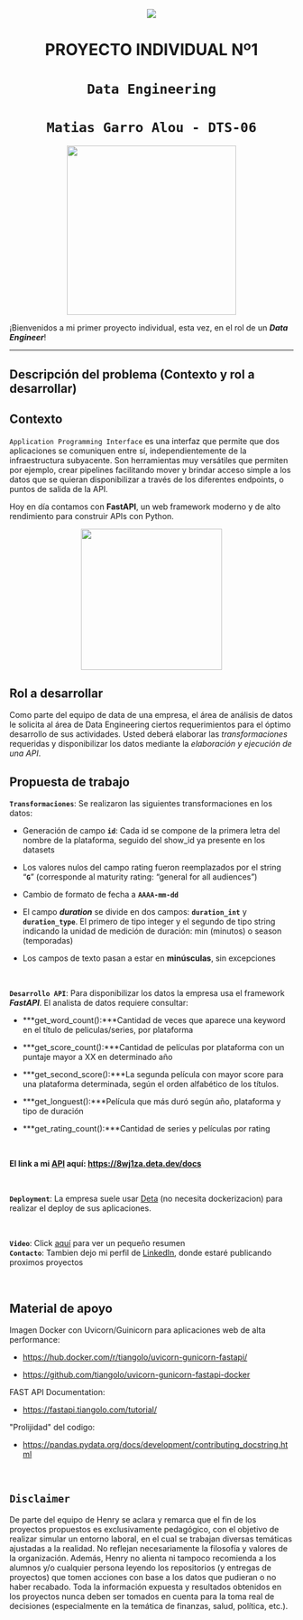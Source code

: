 <p align=center><img src=https://d31uz8lwfmyn8g.cloudfront.net/Assets/logo-henry-white-lg.png><p>

# <h1 align=center> **PROYECTO INDIVIDUAL Nº1** </h1>

# <h1 align=center>**`Data Engineering`**</h1>

# <h1 align=center>**`Matias Garro Alou - DTS-06`**</h1>

<p align="center">
<img src="https://files.realpython.com/media/What-is-Data-Engineering_Watermarked.607e761a3c0e.jpg"  height=300>
</p>

¡Bienvenidos a mi primer proyecto individual, esta vez, en el rol de un ***Data Engineer***!  

<hr>  

## **Descripción del problema (Contexto y rol a desarrollar)**

## Contexto

`Application Programming Interface`  es una interfaz que permite que dos aplicaciones se comuniquen entre sí, independientemente de la infraestructura subyacente. Son herramientas muy versátiles que permiten por ejemplo, crear pipelines facilitando mover y brindar acceso simple a los datos que se quieran disponibilizar a través de los diferentes endpoints, o puntos de salida de la API.

Hoy en día contamos con **FastAPI**, un web framework moderno y de alto rendimiento para construir APIs con Python.
<p align=center>
<img src = 'https://i.ibb.co/9t3dD7D/blog-zenvia-imagens-3.png' height=250><p>

## Rol a desarrollar

Como parte del equipo de data de una empresa, el área de análisis de datos le solicita al área de Data Engineering ciertos requerimientos para el óptimo desarrollo de sus actividades. Usted deberá elaborar las *transformaciones* requeridas y disponibilizar los datos mediante la *elaboración y ejecución de una API*.



## **Propuesta de trabajo**

**`Transformaciones`**:  Se realizaron las siguientes transformaciones en los datos:


+ Generación de campo **`id`**: Cada id se compone de la primera letra del nombre de la plataforma, seguido del show_id ya presente en los datasets

+ Los valores nulos del campo rating fueron reemplazados por el string “**`G`**” (corresponde al maturity rating: “general for all audiences”)

+ Cambio de formato de fecha a **`AAAA-mm-dd`**

+ El campo ***duration*** se divide en dos campos: **`duration_int`** y **`duration_type`**. El primero de tipo integer y el segundo de tipo string indicando la unidad de medición de duración: min (minutos) o season (temporadas)

+ Los campos de texto pasan a estar en **minúsculas**, sin excepciones
  
<br/>

**`Desarrollo API`**:  Para disponibilizar los datos la empresa usa el framework ***FastAPI***. El analista de datos requiere consultar:

+ ***get_word_count():***Cantidad de veces que aparece una keyword en el título de peliculas/series, por plataforma

+ ***get_score_count():***Cantidad de películas por plataforma con un puntaje mayor a XX en determinado año

+ ***get_second_score():***La segunda película con mayor score para una plataforma determinada, según el orden alfabético de los títulos.

+ ***get_longuest():***Película que más duró según año, plataforma y tipo de duración

+ ***get_rating_count():***Cantidad de series y películas por rating

<br/>

<b>El link a mi [API](https://8wj1za.deta.dev/docs) aquí: https://8wj1za.deta.dev/docs</b>

<br/>


**`Deployment`**: La empresa suele usar [Deta](https://www.deta.sh/?ref=fastapi) (no necesita dockerizacion) para realizar el deploy de sus aplicaciones.
<br/>

<br/>

**`Video`**: Click [aquí](https://drive.google.com/file/d/17gLBc4XtgWop3dHuooTPiwhvnvT0qcCY/view?usp=sharing) para ver un pequeño resumen
<br/>
**`Contacto`**: Tambien dejo mi perfil de [LinkedIn](https://www.linkedin.com/in/mat%C3%ADasgarroalou/), donde estaré publicando proximos proyectos

<br/>

## **Material de apoyo**

Imagen Docker con Uvicorn/Guinicorn para aplicaciones web de alta performance:

+ https://hub.docker.com/r/tiangolo/uvicorn-gunicorn-fastapi/ 

+ https://github.com/tiangolo/uvicorn-gunicorn-fastapi-docker

FAST API Documentation:

+ https://fastapi.tiangolo.com/tutorial/

"Prolijidad" del codigo:

+ https://pandas.pydata.org/docs/development/contributing_docstring.html

<br/>

## `Disclaimer`
De parte del equipo de Henry se aclara y remarca que el fin de los proyectos propuestos es exclusivamente pedagógico, con el objetivo de realizar simular un entorno laboral, en el cual se trabajan diversas temáticas ajustadas a la realidad. No reflejan necesariamente la filosofía y valores de la organización. Además, Henry no alienta ni tampoco recomienda a los alumnos y/o cualquier persona leyendo los repositorios (y entregas de proyectos) que tomen acciones con base a los datos que pudieran o no haber recabado. Toda la información expuesta y resultados obtenidos en los proyectos nunca deben ser tomados en cuenta para la toma real de decisiones (especialmente en la temática de finanzas, salud, política, etc.).
